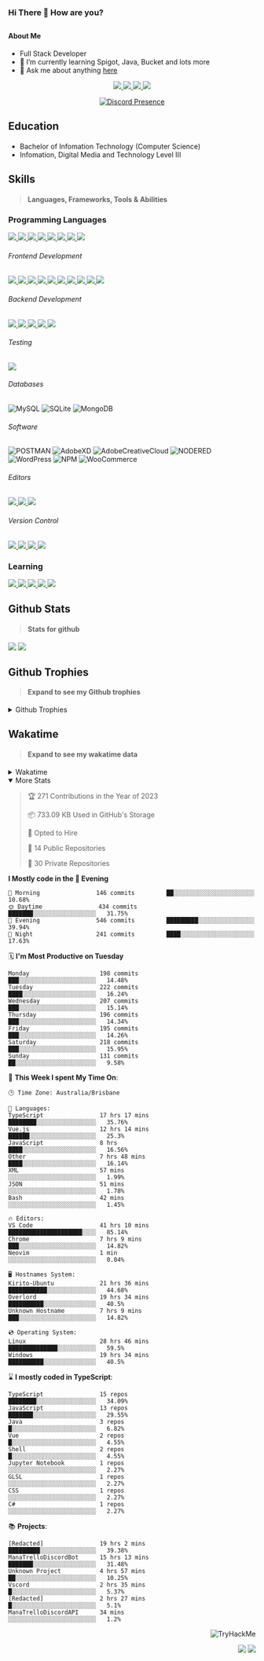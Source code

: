 ### Hi There 👋 How are you?

## <h4>About Me</h4>

- Full Stack Developer
- 🌱 I’m currently learning Spigot, Java, Bucket and lots more
- 💬 Ask me about anything [here](https://github.com/nick22985/nick22985/issues)

<p align="center">
	<a href="https://discordapp.com/users/221602145462386688">
		<img src="https://img.shields.io/badge/Discord-5865F2.svg?&style=for-the-badge&logo=Discord&logoColor=white"/>
	</a>
	<a href="https://www.youtube.com/channel/UChZvyaTJSq0PweGmTpjPjRw">
		<img src="https://img.shields.io/badge/YouTube-FF0000.svg?&style=for-the-badge&logo=YouTube&logoColor=white"/>
	</a>
	<a href="https://twitter.com/nick22985">
		<img src="https://img.shields.io/badge/Twitter-1DA1F2.svg?&style=for-the-badge&logo=Twitter&logoColor=white"/>
	</a>
	<a href="https://www.npmjs.com/~nick22985">
		<img src="https://img.shields.io/badge/npm-CB3837.svg?&style=for-the-badge&logo=NPM&logoColor=white"/>
	</a>
</p>
<p align="center">
	<a href="https://discord.com/users/221602145462386688" target="_blank" rel="nofollow">
		<img src="https://lanyard-profile-readme.vercel.app/api/221602145462386688?hideStatus=true&animated=true&hideDiscrim=false" alt="Discord Presence" align="center">
	</a>
</p>


<h2>Education</h2>

> #### 
- Bachelor of Infomation Technology (Computer Science)
- Infomation, Digital Media and Technology Level III




<h2>Skills</h2>

> #### Languages, Frameworks, Tools & Abilities

<h3>Programming Languages</h3>
<a href="">
	<img src="https://img.shields.io/badge/JavaScript-323330.svg?&style=flat-square&logo=javascript&logoColor=%23F7DF1E"/>
</a>
<a href="">
	<img src="https://img.shields.io/badge/TYPESCRIPT-%23007ACC.svg?&style=flat-square&logo=typescript&logoColor=white"/>
</a>
<a href="">
	<img src="https://img.shields.io/badge/PYTHON-3776AB.svg?&style=flat-square&logo=python&logoColor=white"/>
</a>
<a href="">
	<img src="https://img.shields.io/badge/C-3776AB.svg?&style=flat-square&logo=C&logoColor=white"/>
</a>
<a href="">
	<img src="https://img.shields.io/badge/C%23-239120.svg?&style=flat-square&logo=C-Sharp&logoColor=white"/>
</a>
<a href="">
	<img src="https://img.shields.io/badge/.Net-512BD4.svg?&style=flat-square&logo=.NET&logoColor=white"/>
</a>
<a href="">
	<img src="https://img.shields.io/badge/JQUERY-0769AD.svg?&style=flat-square&logo=jquery&logoColor=white"/>
</a>	
<a href="">
	<img src="https://img.shields.io/badge/OpenJDK-5585A3?style=flat-square&logo=OpenJDK&logoColor=white"/>
</a>

<h6> Frontend Development </h6>
<a href="">
	<img src="https://img.shields.io/badge/React-61DAFB?style=flat-square&logo=react&logoColor=white"/>
</a>
<a href="">
	<img src="https://img.shields.io/badge/CSS3-%231572B6.svg?&style=flat-square&logo=css3&logoColor=white"/>
</a>
<a href="">
	<img src="https://img.shields.io/badge/HTML5-E34F26.svg?&style=flat-square&logo=html5&logoColor=white"/>
</a>
<a href="">
	<img src="https://img.shields.io/badge/Blazor-512BD4.svg?&style=flat-square&logo=Blazor&logoColor=white"/>
</a>
<a href="">
	<img src="https://img.shields.io/badge/Tailwind-06B6D4.svg?&style=flat-square&logo=tailwindcss&logoColor=white"/>
</a>
<a href="">
	<img src="https://img.shields.io/badge/Vue.js-4FC08D?style=flat-square&logo=Vue.js&logoColor=white"/>
</a>
<a href="">
	<img src="https://img.shields.io/badge/Vuetify-1867C0?style=flat-square&logo=vuetify"/>
</a>
<a href="">
	<img src="https://img.shields.io/badge/Bootstrap-7952B3?style=flat-square&logo=bootstrap&logoColor=white"/>
</a>
<a href="">
	<img src="https://img.shields.io/badge/Nextjs-000000?style=flat-square&logo=next.js&logoColor=white"/>
</a>
<a href="">
	<img src="https://img.shields.io/badge/Electron-47848F?style=flat-square&logo=electron&logoColor=white"/>
</a>

<h6> Backend Development </h6>
<a href="">
	<img src="https://img.shields.io/badge/NODEJS-339933.svg?&style=flat-square&logo=node.js&logoColor=white"/>
</a>
<a href="">
	<img src="https://img.shields.io/badge/NGINX-269539.svg?&style=flat-square&logo=nginx&logoColor=white"/>
</a>
<a href="">
	<img src="https://img.shields.io/badge/GRAPHQL-E10098.svg?&style=flat-square&logo=graphql&logoColor=white"/>
</a>
<a href="">
	<img src="https://img.shields.io/badge/express-000000?style=flat-square&logo=express&logoColor=white"/>
</a>
<a href="">
	<img src="https://img.shields.io/badge/NestJs-E0234E?style=flat-square&logo=nestjs&logoColor=white"/>
</a>

<h6>Testing</h6>
<a href="">
	<img src="https://img.shields.io/badge/cypress-17202C?style=flat-square&logo=cypress&logoColor=white"/>
</a>

<h6> Databases </h6>

![MySQL](https://img.shields.io/badge/MySQL-4479A1.svg?&style=flat-square&logo=mysql&logoColor=white)
![SQLite](https://img.shields.io/badge/SQLite-003B57.svg?&style=flat-square&logo=sqlite&logoColor=white)
![MongoDB](https://img.shields.io/badge/MONGODB-47A248.svg?&style=flat-square&logo=mongodb&logoColor=white)

<h6>Software</h6>

![POSTMAN](https://img.shields.io/badge/Postman-FF6C37.svg?&style=flat-square&logo=postman&logoColor=white)
![AdobeXD](https://img.shields.io/badge/Adobe%20XD-FF61F6.svg?&style=flat-square&logo=Adobe-XD&logoColor=black)
![AdobeCreativeCloud](https://img.shields.io/badge/Adobe%20Creative%20Cloud-DA1F26.svg?&style=flat-square&logo=Adobe-Creative-Cloud&logoColor=white)
![NODERED](https://img.shields.io/badge/node%20red-8F0000.svg?&style=flat-square&logo=node-red&logoColor=white)
![WordPress](https://img.shields.io/badge/Wordpress-21759B.svg?&style=flat-square&logo=wordpress&logoColor=white)
![NPM](https://img.shields.io/badge/npm-CB3837.svg?&style=flat-square&logo=npm&logoColor=white)
![WooCommerce](https://img.shields.io/badge/WooCommerce-96588A.svg?&style=flat-square&logo=WooCommerce&logoColor=white)

<h6> Editors </h6>
<a href="">
	<img src="https://img.shields.io/badge/VSCODE-007ACC.svg?&style=flat-square&logo=visual-studio-code"/>
</a>
<a href="">
	<img src="https://img.shields.io/badge/Visual%20Studio-5C2D91.svg?&style=flat-square&logo=visual-studio"/>
</a>
<a href="">
	<img src="https://img.shields.io/badge/INTELLIJ-000000.svg?&style=flat-square&logo=intellij-idea"/>
</a>

<h6>Version Control</h6>
<a href="">
	<img src="https://img.shields.io/badge/GITHUB-%23121011.svg?&style=flat-square&logo=github&logoColor=white"/>
</a>
<a href="">
	<img src="https://img.shields.io/badge/GITLAB-%23181717.svg?&style=flat-square&logo=gitlab&logoColor=white"/>
</a>
<a href="">
	<img src="https://img.shields.io/badge/GIT-%23F05033.svg?&style=flat-square&logo=git&logoColor=white"/>
</a>
<a href="">
	<img src="https://img.shields.io/badge/-BitBucket-darkblue?style=flat-square&logo=bitbucket"/>
</a>

<!-- <br><br><br><br>

![MicrosoftAzure](https://img.shields.io/badge/Microsoft%20Azure-232F7E?style=flat-square&logo=microsoft-azure)
![GoogleCloud](https://img.shields.io/badge/Google%20Cloud-black?style=flat-square&logo=google-cloud)
![DigitalOcean](https://img.shields.io/badge/-Digital%20Ocean-darkblue?style=flat-square&logo=digitalocean)
![Heroku](https://img.shields.io/badge/-Heroku-430098?style=flat-square&logo=heroku)
![RaspberryPi](https://img.shields.io/badge/-Raspberry%20Pi-C51A4A?style=flat-square&logo=Raspberry-Pi)
![LINUX](https://img.shields.io/badge/LINUX-FCC624?style=flat-square-square&logo=linux&logoColor=black) -->


<h3>Learning</h3>
<a href="">
	<img src="https://img.shields.io/badge/GITHUB%20ACTIONS-2088FF.svg?&style=flat-square&logo=github-actions&logoColor=white"/>
</a>	

<a href="">
	<img src="https://img.shields.io/badge/PHP-777BB4.svg?&style=flat-square&logo=php&logoColor=white"/>
</a>		
<a href="">
	<img src="https://img.shields.io/badge/DOCKER-2496ED.svg?&style=flat-square&logo=docker&logoColor=white"/>
</a>		
<a href="">
	<img src="https://img.shields.io/badge/webpack-8DD6F9?style=flat-square&logo=webpack&logoColor=white"/>
</a>
<a href="">
	<img src="https://img.shields.io/badge/redis-DC382D?style=flat-square&logo=redis&logoColor=white"/>
</a>


## Github Stats
> #### Stats for github
<img src="https://github-readme-stats.vercel.app/api?username=nick22985&count_private=true&show_icons=true&theme=github_dark"></img>
<img src="https://streak-stats.demolab.com/?user=Nick22985&theme=dark&hide_border=true"></img>

## Github Trophies
> #### Expand to see my Github trophies 
<details>
  <summary> 
    Github Trophies
  </summary>
  <p>
    <img src="https://github-profile-trophy.vercel.app/?username=nick22985&theme=algolia&column=4">
  </p>
  </details>
  
## Wakatime
> #### Expand to see my wakatime data
<details>
  <summary> 
   Wakatime
  </summary>
  <p>
	<img src="https://wakatime.com/share/@nick22985/e7a14e07-4d82-4eb2-a5eb-1c3cef708fe7.svg" height="400" width="600"></img>
	<img src="https://wakatime.com/share/@nick22985/ed1a7d86-01e3-4cf7-bd62-356413a3e91c.svg" height="400" width="600"></img>
</p>
 </details>

<details open="true">
<summary>More Stats</summary>

<!--START_SECTION:devStats-->
> 🏆 271 Contributions in the Year of 2023
>
> 📦 733.09 KB Used in GitHub's Storage
>
> 💼 Opted to Hire
>
> 📖 14 Public Repositories
>
> 🔐 30 Private Repositories

**I Mostly code in the 🌆 Evening**
```text
🌅 Morning                146 commits         ██░░░░░░░░░░░░░░░░░░░░░░░   10.68%
🌞 Daytime                434 commits         ███████░░░░░░░░░░░░░░░░░░   31.75%
🌆 Evening                546 commits         █████████░░░░░░░░░░░░░░░░   39.94%
🌙 Night                  241 commits         ████░░░░░░░░░░░░░░░░░░░░░   17.63%
```
🗓️ **I'm Most Productive on Tuesday**
```text
Monday                    198 commits         ███░░░░░░░░░░░░░░░░░░░░░░   14.48%
Tuesday                   222 commits         ████░░░░░░░░░░░░░░░░░░░░░   16.24%
Wednesday                 207 commits         ███░░░░░░░░░░░░░░░░░░░░░░   15.14%
Thursday                  196 commits         ███░░░░░░░░░░░░░░░░░░░░░░   14.34%
Friday                    195 commits         ███░░░░░░░░░░░░░░░░░░░░░░   14.26%
Saturday                  218 commits         ███░░░░░░░░░░░░░░░░░░░░░░   15.95%
Sunday                    131 commits         ██░░░░░░░░░░░░░░░░░░░░░░░   9.58%
```
🚀 **This Week I spent My Time On**:
```text
🕒 Time Zone: Australia/Brisbane

💬 Languages:
TypeScript                17 hrs 17 mins      ████████░░░░░░░░░░░░░░░░░   35.76%
Vue.js                    12 hrs 14 mins      ██████░░░░░░░░░░░░░░░░░░░   25.3%
JavaScript                8 hrs               ████░░░░░░░░░░░░░░░░░░░░░   16.56%
Other                     7 hrs 48 mins       ████░░░░░░░░░░░░░░░░░░░░░   16.14%
XML                       57 mins             ░░░░░░░░░░░░░░░░░░░░░░░░░   1.99%
JSON                      51 mins             ░░░░░░░░░░░░░░░░░░░░░░░░░   1.78%
Bash                      42 mins             ░░░░░░░░░░░░░░░░░░░░░░░░░   1.45%

🔥 Editors:
VS Code                   41 hrs 10 mins      █████████████████████░░░░   85.14%
Chrome                    7 hrs 9 mins        ███░░░░░░░░░░░░░░░░░░░░░░   14.82%
Neovim                    1 min               ░░░░░░░░░░░░░░░░░░░░░░░░░   0.04%

🖥️ Hostnames System:
Kirito-Ubuntu             21 hrs 36 mins      ███████████░░░░░░░░░░░░░░   44.68%
Overlord                  19 hrs 34 mins      ██████████░░░░░░░░░░░░░░░   40.5%
Unknown Hostname          7 hrs 9 mins        ███░░░░░░░░░░░░░░░░░░░░░░   14.82%

💿 Operating System:
Linux                     28 hrs 46 mins      ██████████████░░░░░░░░░░░   59.5%
Windows                   19 hrs 34 mins      ██████████░░░░░░░░░░░░░░░   40.5%
```
⌛ **I mostly coded in TypeScript**:
```text
TypeScript                15 repos            ████████░░░░░░░░░░░░░░░░░   34.09%
JavaScript                13 repos            ███████░░░░░░░░░░░░░░░░░░   29.55%
Java                      3 repos             █░░░░░░░░░░░░░░░░░░░░░░░░   6.82%
Vue                       2 repos             █░░░░░░░░░░░░░░░░░░░░░░░░   4.55%
Shell                     2 repos             █░░░░░░░░░░░░░░░░░░░░░░░░   4.55%
Jupyter Notebook          1 repos             ░░░░░░░░░░░░░░░░░░░░░░░░░   2.27%
GLSL                      1 repos             ░░░░░░░░░░░░░░░░░░░░░░░░░   2.27%
CSS                       1 repos             ░░░░░░░░░░░░░░░░░░░░░░░░░   2.27%
C#                        1 repos             ░░░░░░░░░░░░░░░░░░░░░░░░░   2.27%
```
📚 **Projects**:
```text
[Redacted]                19 hrs 2 mins       █████████░░░░░░░░░░░░░░░░   39.38%
ManaTrelloDiscordBot      15 hrs 13 mins      ███████░░░░░░░░░░░░░░░░░░   31.48%
Unknown Project           4 hrs 57 mins       ██░░░░░░░░░░░░░░░░░░░░░░░   10.25%
Vscord                    2 hrs 35 mins       █░░░░░░░░░░░░░░░░░░░░░░░░   5.37%
[Redacted]                2 hrs 27 mins       █░░░░░░░░░░░░░░░░░░░░░░░░   5.1%
ManaTrelloDiscordAPI      34 mins             ░░░░░░░░░░░░░░░░░░░░░░░░░   1.2%
```
<!--END_SECTION:devStats-->
</details>
<p align="right">
    <img src="https://tryhackme-badges.s3.amazonaws.com/nick22985.png" alt="TryHackMe">
</p>
<p align="right">
    <img src="https://www.codewars.com/users/nick22985/badges/micro"/>
    <img src="https://wakatime.com/badge/user/06ef56ec-e763-432c-a1cc-83e10de5b5a3.svg"/>
</p>
